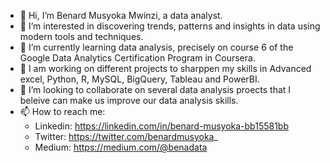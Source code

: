 - 👋 Hi, I’m Benard Musyoka Mwinzi, a data analyst.
- 👀 I’m interested in discovering trends, patterns and insights in data using modern tools and techniques.
- 🌱 I’m currently learning data analysis, precisely on course 6 of the Google Data Analytics Certification Program in Coursera. 
- 🌱 I am working on different projects to sharppen my skills in Advanced excel, Python, R, MySQL, BigQuery, Tableau and PowerBI.
- 💞️ I’m looking to collaborate on several data analysis proects that I beleive can make us improve our data analysis skills.
- 📫 How to reach me:
    - Linkedin: https://linkedin.com/in/benard-musyoka-bb15581bb
    - Twitter: https://twitter.com/benardmusyoka_
    - Medium: https://medium.com/@benadata

<!---
BenaData/BenaData is a ✨ special ✨ repository because its `README.md` (this file) appears on your GitHub profile.
You can click the Preview link to take a look at your changes.
--->
